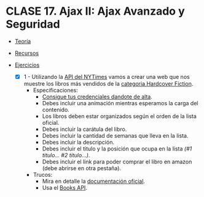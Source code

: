 # CLASE 17. Ajax II: Ajax Avanzado y Seguridad

-   [Teoría](https://github.com/beatrizsmerino/Master-en-Programacion-FullStack-con-JavaScript-y-Node.js_ed4/blob/master/teoria/clase17.md)

-   [Recursos](https://github.com/beatrizsmerino/Master-en-Programacion-FullStack-con-JavaScript-y-Node.js_ed4/blob/master/recursos/clase17.md)

-   [Ejercicios](https://github.com/beatrizsmerino/Master-en-Programacion-FullStack-con-JavaScript-y-Node.js_ed4/blob/master/teoria/clase17.md#ejercicios)

    -   [x] 1 - Utilizando la [API del NYTimes](https://developer.nytimes.com/apis) vamos a crear una web que nos muestre los libros más vendidos de la [categoria Hardcover Fiction](http://www.nytimes.com/best-sellers-books/2016-01-17/hardcover-fiction/list.html).
		-	Especificaciones:
			-	[Consigue tus credenciales dandote de alta](https://myaccount.nytimes.com/auth/login?URI=http:/developer.nytimes.com/login/external).
			-	Debes incluir una animación mientras esperamos la carga del contenido.
			-	Los libros deben estar organizados según el orden de la lista oficial.
			-	Debes incluir la carátula del libro.
			-	Debes incluir la cantidad de semanas que lleva en la lista.
			-	Debes incluir la descripción.
			-	Debes incluir el titulo y la posición que ocupa en la lista _(#1 titulo... #2 titulo...)_.
			-	Debes incluir el link para poder comprar el libro en amazon (debe abrirse en otra pestaña).
		-	Trucos:
			-	Mira en detalle la [documentación oficial](http://developer.nytimes.com/docs).
			-	Usa el [Books API](http://developer.nytimes.com/docs/books_api/).
